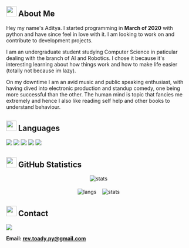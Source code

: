 ## <img src="https://cdn3.emoji.gg/emojis/2112_wave_animated.gif" width="28px" height="28px"> About Me

Hey my name's Aditya. I started programming in **March of 2020** with python and have since feel in love
with it. I am looking to work on and contribute to development projects.

I am an undergraduate student studying Computer Science in paticular dealing with 
the branch of AI and Robotics. I chose it because it's interesting learning about 
how things work and how to make life easier (totally not because im lazy).

On my downtime I am an avid music and public speaking enthusiast, with having dived 
into electronic production and standup comedy, one being more successful than the other. 
The human mind is topic that fancies me extremely and hence I also like reading self help 
and other books to understand behaviour.

## <img src="https://cdn3.emoji.gg/emojis/7809-pepe-noted.gif" width="28x" height="28px"> Languages

<img src= "https://img.shields.io/badge/python-1a212e?style=for-the-badge&logo=python&logoColor=white">
<img src= "https://img.shields.io/badge/Java-1a212e?style=for-the-badge&logo=openjdk&logoColor=white">
<img src= "https://img.shields.io/badge/JavaScript-1a212e?style=for-the-badge&logo=javascript&logoColor=white">
<img src= "https://img.shields.io/badge/TypeScript-1a212e?style=for-the-badge&logo=typescript&logoColor=white">
<img src= "https://img.shields.io/badge/C%2B%2B-1a212e?style=for-the-badge&logo=c%2B%2B&logoColor=white">


<!-- <a href= "https://en.wikipedia.org/wiki/Rust_(programming_language)"><img src= "https://img.shields.io/badge/Rust-1a212e?style=for-the-badge&logo=rust&logoColor=white"></a> -->

## <img src="https://cdn3.emoji.gg/emojis/9230-stats.png" width="28px" height="28px"> GitHub Statistics 

<p align="center">
  <img align="center" src="http://github-profile-summary-cards.vercel.app/api/cards/profile-details?username=Aditya-Jyoti&theme=ayu_mirage" alt="stats" />
  <br><br>
  <img align="center" src="http://github-profile-summary-cards.vercel.app/api/cards/repos-per-language?username=Aditya-Jyoti&theme=ayu_mirage" alt="langs" />
  &nbsp;&nbsp;
  <img align="center" src="http://github-profile-summary-cards.vercel.app/api/cards/stats?username=Aditya-Jyoti&theme=ayu_mirage" alt="stats" />
</p>


## <img src="https://cdn3.emoji.gg/emojis/1292-person-talking.png" width="28px" height="28px"> Contact

![](https://discord.c99.nl/widget/theme-4/593036316980019220.png)

**Email: rev.toady.py@gmail.com**
